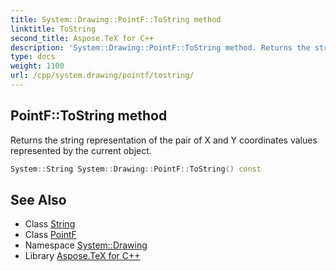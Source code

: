 ```yaml
---
title: System::Drawing::PointF::ToString method
linktitle: ToString
second_title: Aspose.TeX for C++
description: 'System::Drawing::PointF::ToString method. Returns the string representation of the pair of X and Y coordinates values represented by the current object in C++.'
type: docs
weight: 1100
url: /cpp/system.drawing/pointf/tostring/
---
```

## PointF::ToString method


Returns the string representation of the pair of X and Y coordinates values represented by the current object.

```cpp
System::String System::Drawing::PointF::ToString() const
```

## See Also

* Class [String](../../../system/string/)
* Class [PointF](../)
* Namespace [System::Drawing](../../)
* Library [Aspose.TeX for C++](../../../)
